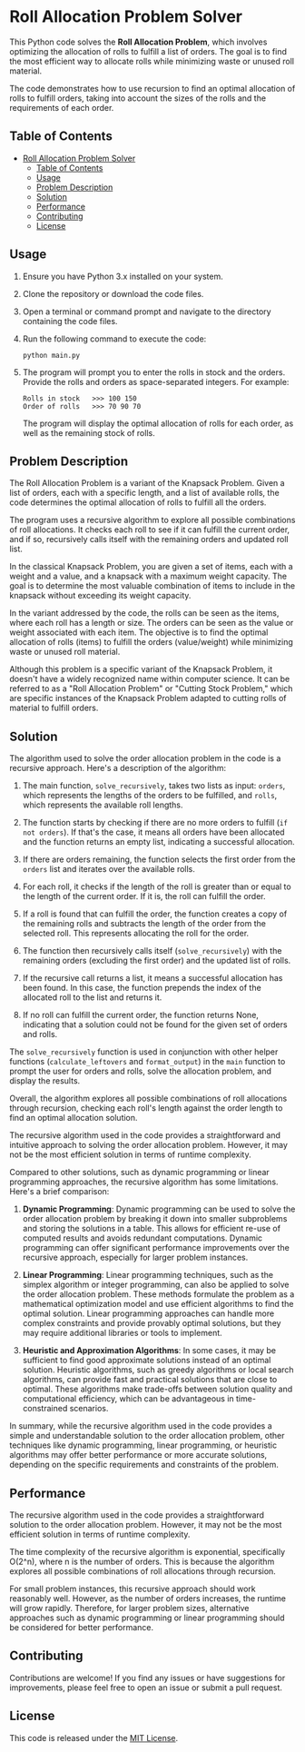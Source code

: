 
# Roll Allocation Problem Solver

This Python code solves the **Roll Allocation Problem**, which involves optimizing the allocation of rolls to fulfill a list of orders. The goal is to find the most efficient way to allocate rolls while minimizing waste or unused roll material.

The code demonstrates how to use recursion to find an optimal allocation of rolls to fulfill orders, taking into account the sizes of the rolls and the requirements of each order.

## Table of Contents
- [Roll Allocation Problem Solver](#roll-allocation-problem-solver)
  - [Table of Contents](#table-of-contents)
  - [Usage](#usage)
  - [Problem Description](#problem-description)
  - [Solution](#solution)
  - [Performance](#performance)
  - [Contributing](#contributing)
  - [License](#license)


## Usage

1. Ensure you have Python 3.x installed on your system.
2. Clone the repository or download the code files.
3. Open a terminal or command prompt and navigate to the directory containing the code files.
4. Run the following command to execute the code:

   ```shell
   python main.py
   ```

5. The program will prompt you to enter the rolls in stock and the orders. Provide the rolls and orders as space-separated integers. For example:

   ```shell
   Rolls in stock   >>> 100 150
   Order of rolls   >>> 70 90 70
   ```
    The program will display the optimal allocation of rolls for each order, as well as the remaining stock of rolls.


## Problem Description

The Roll Allocation Problem is a variant of the Knapsack Problem. Given a list of orders, each with a specific length, and a list of available rolls, the code determines the optimal allocation of rolls to fulfill all the orders.

The program uses a recursive algorithm to explore all possible combinations of roll allocations. It checks each roll to see if it can fulfill the current order, and if so, recursively calls itself with the remaining orders and updated roll list.

In the classical Knapsack Problem, you are given a set of items, each with a weight and a value, and a knapsack with a maximum weight capacity. The goal is to determine the most valuable combination of items to include in the knapsack without exceeding its weight capacity.

In the variant addressed by the code, the rolls can be seen as the items, where each roll has a length or size. The orders can be seen as the value or weight associated with each item. The objective is to find the optimal allocation of rolls (items) to fulfill the orders (value/weight) while minimizing waste or unused roll material.

Although this problem is a specific variant of the Knapsack Problem, it doesn't have a widely recognized name within computer science. It can be referred to as a "Roll Allocation Problem" or "Cutting Stock Problem," which are specific instances of the Knapsack Problem adapted to cutting rolls of material to fulfill orders.

## Solution

The algorithm used to solve the order allocation problem in the code is a recursive approach. Here's a description of the algorithm:

1. The main function, `solve_recursively`, takes two lists as input: `orders`, which represents the lengths of the orders to be fulfilled, and `rolls`, which represents the available roll lengths.

2. The function starts by checking if there are no more orders to fulfill (`if not orders`). If that's the case, it means all orders have been allocated and the function returns an empty list, indicating a successful allocation.

3. If there are orders remaining, the function selects the first order from the `orders` list and iterates over the available rolls.

4. For each roll, it checks if the length of the roll is greater than or equal to the length of the current order. If it is, the roll can fulfill the order.

5. If a roll is found that can fulfill the order, the function creates a copy of the remaining rolls and subtracts the length of the order from the selected roll. This represents allocating the roll for the order.

6. The function then recursively calls itself (`solve_recursively`) with the remaining orders (excluding the first order) and the updated list of rolls.

7. If the recursive call returns a list, it means a successful allocation has been found. In this case, the function prepends the index of the allocated roll to the list and returns it.

8. If no roll can fulfill the current order, the function returns None, indicating that a solution could not be found for the given set of orders and rolls.

The `solve_recursively` function is used in conjunction with other helper functions (`calculate_leftovers` and `format_output`) in the `main` function to prompt the user for orders and rolls, solve the allocation problem, and display the results.

Overall, the algorithm explores all possible combinations of roll allocations through recursion, checking each roll's length against the order length to find an optimal allocation solution.

The recursive algorithm used in the code provides a straightforward and intuitive approach to solving the order allocation problem. However, it may not be the most efficient solution in terms of runtime complexity.

Compared to other solutions, such as dynamic programming or linear programming approaches, the recursive algorithm has some limitations. Here's a brief comparison:

1. **Dynamic Programming**: Dynamic programming can be used to solve the order allocation problem by breaking it down into smaller subproblems and storing the solutions in a table. This allows for efficient re-use of computed results and avoids redundant computations. Dynamic programming can offer significant performance improvements over the recursive approach, especially for larger problem instances.

2. **Linear Programming**: Linear programming techniques, such as the simplex algorithm or integer programming, can also be applied to solve the order allocation problem. These methods formulate the problem as a mathematical optimization model and use efficient algorithms to find the optimal solution. Linear programming approaches can handle more complex constraints and provide provably optimal solutions, but they may require additional libraries or tools to implement.

3. **Heuristic and Approximation Algorithms**: In some cases, it may be sufficient to find good approximate solutions instead of an optimal solution. Heuristic algorithms, such as greedy algorithms or local search algorithms, can provide fast and practical solutions that are close to optimal. These algorithms make trade-offs between solution quality and computational efficiency, which can be advantageous in time-constrained scenarios.

In summary, while the recursive algorithm used in the code provides a simple and understandable solution to the order allocation problem, other techniques like dynamic programming, linear programming, or heuristic algorithms may offer better performance or more accurate solutions, depending on the specific requirements and constraints of the problem.


## Performance

The recursive algorithm used in the code provides a straightforward solution to the order allocation problem. However, it may not be the most efficient solution in terms of runtime complexity.

The time complexity of the recursive algorithm is exponential, specifically O(2^n), where n is the number of orders. This is because the algorithm explores all possible combinations of roll allocations through recursion.

For small problem instances, this recursive approach should work reasonably well. However, as the number of orders increases, the runtime will grow rapidly. Therefore, for larger problem sizes, alternative approaches such as dynamic programming or linear programming should be considered for better performance.

## Contributing

Contributions are welcome! If you find any issues or have suggestions for improvements, please feel free to open an issue or submit a pull request.

## License

This code is released under the [MIT License](LICENSE).

